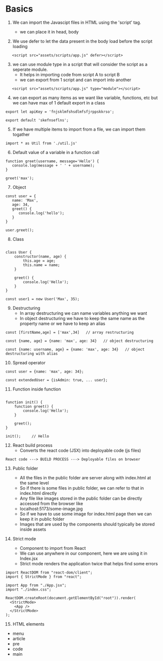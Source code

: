 # Basics

1. We can import the Javascipt files in HTML using the 'script' tag.
   - we can place it in head, body

2. We use defer to let the data present in the body load before the script loading

```
   <script src="assets/scripts/app.js" defer></script>
```

3. we can use module type in a script that will consider the script as a seperate module.
   - It helps in importing code from script A to script B
   - we can export from 1 script and can import into another

```
   <script src="assets/scripts/app.js" type="module"></script>
```

4. we can export as many items as we want like variable, functions, etc but we can have max of 1 default export in a class

```
export let apiKey = 'fnjsklmfshsdlmfsfjrppskkrso';

export default 'skefnseflns';
```

5. If we have multiple items to import from a file, we can import them togather

```
import * as Util from './util.js'
```

6. Default value of a variable in a function call

```
function greet(username, message='Hello') {
   console.log(message + ' ' + username);
}

greet('max');
```

7. Object

```
const user = {
   name: 'Max',
   age: 34,
   greet() {
      console.log('hello');
   }
}

user.greet();
```

8. Class

```

class User {
    constructor(name, age) {
        this.age = age;
        this.name = name;
    }

    greet() {
        console.log('Hello');
    }
}

const user1 = new User('Max', 35);
```

9. Destructuring
    - In array destructuring we can name variables anything we want
    - In object destructuring we have to keep the same name as the property name or we have to keep an alias

```
const [firstName,age] = ['max',34]   // array restructuring

const {name, age} = {name: 'max', age: 34}   // object destructuring

const {name: username, age} = {name: 'max', age: 34}   // object destructuring with alias
```

10. Spread operator

```
const user = {name: 'max', age: 34};

const extendedUser = {isAdmin: true, ... user};

```

11. Function inside function

```

function init() {
    function greet() {
        console.log('Hello');
    }

    greet();
}

init();     // Hello
```

12. React build process
    - Converts the react code (JSX) into deployable code (js files)

```
React code ---> BUILD PROCESS ---> Deployable files on browser

```

13. Public folder
    - All the files in the public folder are server along with index.html at the same level
    - So if there is some files in public folder, we can refer to that in index.html directly
    - Any file like images stored in the public folder can be directly accessed from the browser like
    - localhost:5173/some-image.jpg
    - So if we have to use some image for index.html page then we can keep it in public folder
    - Images that are used by the components should typically be stored inside assets

14. Strict mode
    - Component to import from React
    - We can use anywhere in our component, here we are using it in Index.jsx
    - Strict mode renders the application twice that helps find some errors

```
import ReactDOM from "react-dom/client";
import { StrictMode } from "react";

import App from "./App.jsx";
import "./index.css";

ReactDOM.createRoot(document.getElementById("root")).render(
  <StrictMode>
    <App />
  </StrictMode>
);

```


15. HTML elements
   - menu
   - article
   - pre
   - code
   - main